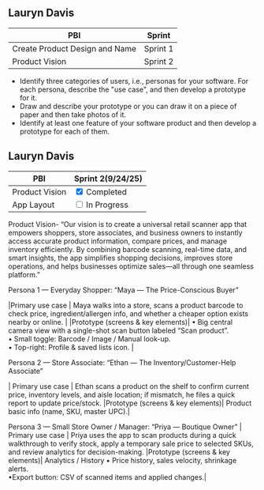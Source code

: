 ## Lauryn Davis

| PBI           | Sprint   |
|---------------|----------|
| Create Product Design and Name | Sprint 1 |
| Product Vision| Sprint 2|

- Identify three categories of users, i.e., personas for your software. For each persona, describe the "use case", and then develop a prototype for it. 
- Draw and describe your prototype or you can draw it on a piece of paper and then take photos of it.
- Identify at least one feature of your software product and then develop a prototype for each of them.       

## Lauryn Davis 

| PBI            | Sprint 2(9/24/25) |
|----------------|-------------------|
| Product Vision | <input type="checkbox" checked> Completed |
| App Layout     | <input type="checkbox"> In Progress |



Product Vision- 
“Our vision is to create a universal retail scanner app that empowers shoppers, store associates, and business owners to instantly access accurate product information, compare prices, and manage inventory efficiently. By combining barcode scanning, real-time data, and smart insights, the app simplifies shopping decisions, improves store operations, and helps businesses optimize sales—all through one seamless platform.”

Persona 1 — Everyday Shopper: “Maya — The Price-Conscious Buyer”

|Primary use case  | Maya walks into a store, scans a product barcode to check price, ingredient/allergen info, and whether a cheaper option exists nearby or online. |
|Prototype (screens & key elements)| • Big central camera view with a single-shot scan button labeled “Scan product”. <br> • Small toggle: Barcode / Image / Manual look-up. <br> • Top-right: Profile & saved lists icon. |

Persona 2 — Store Associate: “Ethan — The Inventory/Customer-Help Associate”

| Primary use case | Ethan scans a product on the shelf to confirm current price, inventory levels, and aisle location; if mismatch, he files a quick report to update price/stock.
|Prototype (screens & key elements)| Product basic info (name, SKU, master UPC).|

Persona 3 — Small Store Owner / Manager: “Priya — Boutique Owner”
| Primary use case | Priya uses the app to scan products during a quick walkthrough to verify stock, apply a temporary sale price to selected SKUs, and review analytics for decision-making.
|Prototype (screens & key elements)| Analytics / History
• Price history, sales velocity, shrinkage alerts. <br>
•Export button: CSV of scanned items and applied changes.|




   





